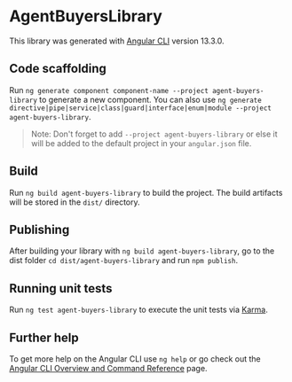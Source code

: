# AgentBuyersLibrary

This library was generated with [Angular CLI](https://github.com/angular/angular-cli) version 13.3.0.

## Code scaffolding

Run `ng generate component component-name --project agent-buyers-library` to generate a new component. You can also use `ng generate directive|pipe|service|class|guard|interface|enum|module --project agent-buyers-library`.
> Note: Don't forget to add `--project agent-buyers-library` or else it will be added to the default project in your `angular.json` file. 

## Build

Run `ng build agent-buyers-library` to build the project. The build artifacts will be stored in the `dist/` directory.

## Publishing

After building your library with `ng build agent-buyers-library`, go to the dist folder `cd dist/agent-buyers-library` and run `npm publish`.

## Running unit tests

Run `ng test agent-buyers-library` to execute the unit tests via [Karma](https://karma-runner.github.io).

## Further help

To get more help on the Angular CLI use `ng help` or go check out the [Angular CLI Overview and Command Reference](https://angular.io/cli) page.

